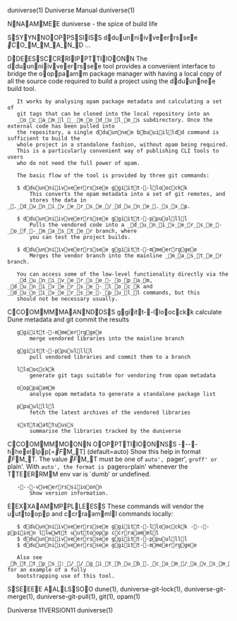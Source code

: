 duniverse(1)                   Duniverse Manual                   duniverse(1)



NNAAMMEE
       duniverse - the spice of build life

SSYYNNOOPPSSIISS
       dduunniivveerrssee _C_O_M_M_A_N_D ...

DDEESSCCRRIIPPTTIIOONN
       The dduunniivveerrssee tool provides a convenient interface to bridge the ooppaamm
       package manager with having a local copy of all the source code
       required to build a project using the dduunnee build tool.

       It works by analysing opam package metadata and calculating a set of
       git tags that can be cloned into the local repository into an
       _o_c_a_m_l___m_o_d_u_l_e_s subdirectory. Once the external code has been pulled into
       the repository, a single dduunnee bbuuiilldd command is sufficient to build the
       whole project in a standalone fashion, without opam being required.
       This is a particularly convenient way of publishing CLI tools to users
       who do not need the full power of opam.

       The basic flow of the tool is provided by three git commands:

       $ dduunniivveerrssee ggiitt--lloocckk
           This converts the opam metadata into a set of git remotes, and
           stores the data in _._d_u_n_i_v_e_r_s_e_/_d_u_n_e_._s_x_p.

       $ dduunniivveerrssee ggiitt--ppuullll
           Pulls the vendored code into a _d_u_n_i_v_e_r_s_e_-_o_f_-_m_a_s_t_e_r branch, where
           you can test the project builds.

       $ dduunniivveerrssee ggiitt--mmeerrggee
           Merges the vendor branch into the mainline _m_a_s_t_e_r branch.

       You can access some of the low-level functionality directly via the
       _d_u_n_i_v_e_r_s_e_-_o_p_a_m, _d_u_n_i_v_e_r_s_e_-_l_o_c_k and _d_u_n_i_v_e_r_s_e_-_p_u_l_l commands, but this
       should not be necessary usually.

CCOOMMMMAANNDDSS
       ggiitt--lloocckk
           calculate Dune metadata and git commit the results

       ggiitt--mmeerrggee
           merge vendored libraries into the mainline branch

       ggiitt--ppuullll
           pull vendored libraries and commit them to a branch

       lloocckk
           generate git tags suitable for vendoring from opam metadata

       ooppaamm
           analyse opam metadata to generate a standalone package list

       ppuullll
           fetch the latest archives of the vendored libraries

       ssttaattuuss
           summarise the libraries tracked by the duniverse

CCOOMMMMOONN OOPPTTIIOONNSS
       ----hheellpp[=_F_M_T] (default=auto)
           Show this help in format _F_M_T. The value _F_M_T must be one of `auto',
           `pager', `groff' or `plain'. With `auto', the format is `pager` or
           `plain' whenever the TTEERRMM env var is `dumb' or undefined.

       ----vveerrssiioonn
           Show version information.

EEXXAAMMPPLLEESS
       These commands will vendor the uuttoopp and ccrraammll commands locally:

       $ dduunniivveerrssee ggiitt--lloocckk ----ppiinn llwwtt uuttoopp ccrraammll
       $ dduunniivveerrssee ggiitt--ppuullll
       $ dduunniivveerrssee ggiitt--mmeerrggee

       Also see _h_t_t_p_s_:_/_/_g_i_t_h_u_b_._c_o_m_/_a_v_s_m_/_p_l_a_t_f_o_r_m for an example of a fully
       bootstrapping use of this tool.

SSEEEE AALLSSOO
       dune(1), duniverse-git-lock(1), duniverse-git-merge(1),
       duniverse-git-pull(1), git(1), opam(1)



Duniverse 11VERSION11                                             duniverse(1)
